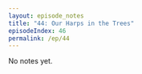 ```yaml
---
layout: episode_notes
title: "44: Our Harps in the Trees"
episodeIndex: 46
permalink: /ep/44
---
```

No notes yet.
